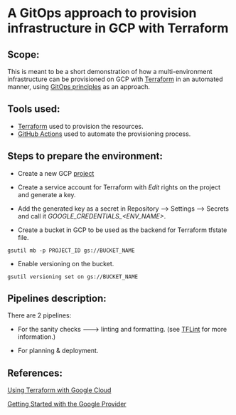# A GitOps approach to provision infrastructure in GCP with Terraform

## Scope:

This is meant to be a short demonstration of how a multi-environment infrastructure can be provisioned on GCP with [Terraform](https://www.terraform.io/) in an automated manner, using [GitOps principles](https://www.weave.works/blog/practical-guide-gitops) as an approach.

## Tools used:

* [Terraform](https://www.terraform.io/) used to provision the resources.
* [GitHub Actions](https://github.com/features/actions) used to automate the provisioning process.

## Steps to prepare the environment:

* Create a new GCP [project](https://cloud.google.com/resource-manager/docs/creating-managing-projects)

* Create a service account for Terraform with *Edit* rights on the project and generate a key.

* Add the generated key as a secret in Repository --> Settings --> Secrets and call it *GOOGLE_CREDENTIALS_<ENV_NAME>*.

* Create a bucket in GCP to be used as the backend for Terraform tfstate file.
```
gsutil mb -p PROJECT_ID gs://BUCKET_NAME
```

* Enable versioning on the bucket.

```
gsutil versioning set on gs://BUCKET_NAME
```

## Pipelines description:

There are 2 pipelines:

* For the sanity checks ---> linting and formatting. (see [TFLint](https://github.com/terraform-linters/tflint) for more information.)

* For planning & deployment.


## References:

[Using Terraform with Google Cloud](https://cloud.google.com/docs/terraform)

[Getting Started with the Google Provider](https://registry.terraform.io/providers/hashicorp/google/latest/docs/guides/getting_started)
